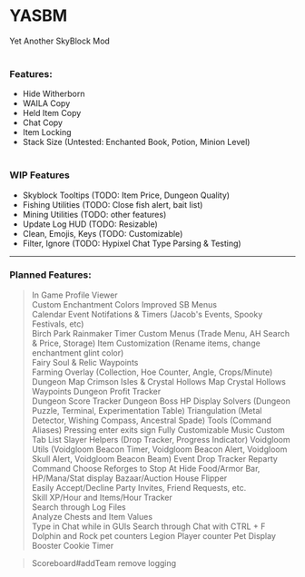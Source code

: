 # YASBM
Yet Another SkyBlock Mod
<br/><br/>
### Features:
- Hide Witherborn
- WAILA Copy
- Held Item Copy
- Chat Copy
- Item Locking
- Stack Size (Untested: Enchanted Book, Potion, Minion Level)
<br/><br/>
### WIP Features
- Skyblock Tooltips (TODO: Item Price, Dungeon Quality)
- Fishing Utilities (TODO: Close fish alert, bait list)
- Mining Utilities (TODO: other features)
- Update Log HUD (TODO: Resizable)
- Clean, Emojis, Keys (TODO: Customizable)
- Filter, Ignore (TODO: Hypixel Chat Type Parsing & Testing)
<hr>
<h3>Planned Features:</h3>

> In Game Profile Viewer  
> Custom Enchantment Colors
> Improved SB Menus  
> Calendar Event Notifations & Timers (Jacob's Events, Spooky Festivals, etc)  
> Birch Park Rainmaker Timer
> Custom Menus (Trade Menu, AH Search & Price, Storage)
> Item Customization (Rename items, change enchantment glint color)  
> Fairy Soul & Relic Waypoints  
> Farming Overlay (Collection, Hoe Counter, Angle, Crops/Minute)  
> Dungeon Map
> Crimson Isles & Crystal Hollows Map
> Crystal Hollows Waypoints
> Dungeon Profit Tracker  
> Dungeon Score Tracker
> Dungeon Boss HP Display
> Solvers (Dungeon Puzzle, Terminal, Experimentation Table)
> Triangulation (Metal Detector, Wishing Compass, Ancestral Spade)
> Tools (Command Aliases)
> Pressing enter exits sign
> Fully Customizable Music
> Custom Tab List
> Slayer Helpers (Drop Tracker, Progress Indicator)
> Voidgloom Utils (Voidgloom Beacon Timer, Voidgloom Beacon Alert, Voidgloom Skull Alert, Voidgloom Beacon Beam)
> Event Drop Tracker
> Reparty Command
> Choose Reforges to Stop At
> Hide Food/Armor Bar, HP/Mana/Stat display
> Bazaar/Auction House Flipper  
> Easily Accept/Decline Party Invites, Friend Requests, etc.   
> Skill XP/Hour and Items/Hour Tracker  
> Search through Log Files  
> Analyze Chests and Item Values  
> Type in Chat while in GUIs
> Search through Chat with CTRL + F
> Dolphin and Rock pet counters
> Legion Player counter
> Pet Display
> Booster Cookie Timer

> Scoreboard#addTeam remove logging